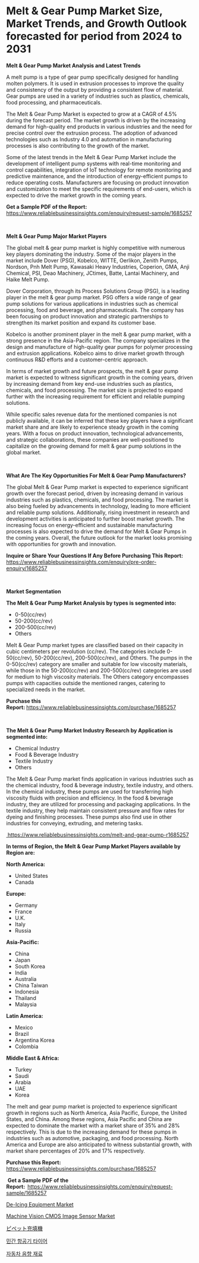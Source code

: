 <p><h1>Melt & Gear Pump Market Size, Market Trends, and Growth Outlook forecasted for period from 2024 to 2031</h1></p><p><strong>Melt & Gear Pump Market Analysis and Latest Trends</strong></p>
<p><p>A melt pump is a type of gear pump specifically designed for handling molten polymers. It is used in extrusion processes to improve the quality and consistency of the output by providing a consistent flow of material. Gear pumps are used in a variety of industries such as plastics, chemicals, food processing, and pharmaceuticals.</p><p>The Melt & Gear Pump Market is expected to grow at a CAGR of 4.5% during the forecast period. The market growth is driven by the increasing demand for high-quality end products in various industries and the need for precise control over the extrusion process. The adoption of advanced technologies such as Industry 4.0 and automation in manufacturing processes is also contributing to the growth of the market.</p><p>Some of the latest trends in the Melt & Gear Pump Market include the development of intelligent pump systems with real-time monitoring and control capabilities, integration of IoT technology for remote monitoring and predictive maintenance, and the introduction of energy-efficient pumps to reduce operating costs. Manufacturers are focusing on product innovation and customization to meet the specific requirements of end-users, which is expected to drive the market growth in the coming years.</p></p>
<p><strong>Get a Sample PDF of the Report:&nbsp;</strong> <a href="https://www.reliablebusinessinsights.com/enquiry/request-sample/1685257">https://www.reliablebusinessinsights.com/enquiry/request-sample/1685257</a></p>
<p>&nbsp;</p>
<p><strong>Melt & Gear Pump Major Market Players</strong></p>
<p><p>The global melt & gear pump market is highly competitive with numerous key players dominating the industry. Some of the major players in the market include Dover (PSG), Kobelco, WITTE, Oerlikon, Zenith Pumps, Nordson, Pnh Melt Pump, Kawasaki Heavy Industries, Coperion, GMA, Anji Chemical, PSI, Deao Machinery, JCtimes, Batte, Lantai Machinery, and Haike Melt Pump.</p><p>Dover Corporation, through its Process Solutions Group (PSG), is a leading player in the melt & gear pump market. PSG offers a wide range of gear pump solutions for various applications in industries such as chemical processing, food and beverage, and pharmaceuticals. The company has been focusing on product innovation and strategic partnerships to strengthen its market position and expand its customer base.</p><p>Kobelco is another prominent player in the melt & gear pump market, with a strong presence in the Asia-Pacific region. The company specializes in the design and manufacture of high-quality gear pumps for polymer processing and extrusion applications. Kobelco aims to drive market growth through continuous R&D efforts and a customer-centric approach.</p><p>In terms of market growth and future prospects, the melt & gear pump market is expected to witness significant growth in the coming years, driven by increasing demand from key end-use industries such as plastics, chemicals, and food processing. The market size is projected to expand further with the increasing requirement for efficient and reliable pumping solutions.</p><p>While specific sales revenue data for the mentioned companies is not publicly available, it can be inferred that these key players have a significant market share and are likely to experience steady growth in the coming years. With a focus on product innovation, technological advancements, and strategic collaborations, these companies are well-positioned to capitalize on the growing demand for melt & gear pump solutions in the global market.</p></p>
<p>&nbsp;</p>
<p><strong>What Are The Key Opportunities For Melt & Gear Pump Manufacturers?</strong></p>
<p><p>The global Melt & Gear Pump market is expected to experience significant growth over the forecast period, driven by increasing demand in various industries such as plastics, chemicals, and food processing. The market is also being fueled by advancements in technology, leading to more efficient and reliable pump solutions. Additionally, rising investment in research and development activities is anticipated to further boost market growth. The increasing focus on energy-efficient and sustainable manufacturing processes is also expected to drive the demand for Melt & Gear Pumps in the coming years. Overall, the future outlook for the market looks promising with opportunities for growth and innovation.</p></p>
<p><strong>Inquire or Share Your Questions If Any Before Purchasing This Report:</strong> <a href="https://www.reliablebusinessinsights.com/enquiry/pre-order-enquiry/1685257">https://www.reliablebusinessinsights.com/enquiry/pre-order-enquiry/1685257</a></p>
<p>&nbsp;</p>
<p><strong>Market Segmentation</strong></p>
<p><strong>The Melt & Gear Pump Market Analysis by types is segmented into:</strong></p>
<p><ul><li>0-50(cc/rev)</li><li>50-200(cc/rev)</li><li>200-500(cc/rev)</li><li>Others</li></ul></p>
<p><p>Melt & Gear Pump market types are classified based on their capacity in cubic centimeters per revolution (cc/rev). The categories include 0-50(cc/rev), 50-200(cc/rev), 200-500(cc/rev), and Others. The pumps in the 0-50(cc/rev) category are smaller and suitable for low viscosity materials, while those in the 50-200(cc/rev) and 200-500(cc/rev) categories are used for medium to high viscosity materials. The Others category encompasses pumps with capacities outside the mentioned ranges, catering to specialized needs in the market.</p></p>
<p><strong>Purchase this Report:&nbsp;</strong><a href="https://www.reliablebusinessinsights.com/purchase/1685257">https://www.reliablebusinessinsights.com/purchase/1685257</a></p>
<p>&nbsp;</p>
<p><strong>The Melt & Gear Pump Market Industry Research by Application is segmented into:</strong></p>
<p><ul><li>Chemical Industry</li><li>Food & Beverage Industry</li><li>Textile Industry</li><li>Others</li></ul></p>
<p><p>The Melt & Gear Pump market finds application in various industries such as the chemical industry, food & beverage industry, textile industry, and others. In the chemical industry, these pumps are used for transferring high viscosity fluids with precision and efficiency. In the food & beverage industry, they are utilized for processing and packaging applications. In the textile industry, they help maintain consistent pressure and flow rates for dyeing and finishing processes. These pumps also find use in other industries for conveying, extruding, and metering tasks.</p></p>
<p><a href="https://www.reliablebusinessinsights.com/melt-and-gear-pump-r1685257">&nbsp;https://www.reliablebusinessinsights.com/melt-and-gear-pump-r1685257</a></p>
<p><strong>In terms of Region, the Melt & Gear Pump Market Players available by Region are:</strong></p>
<p>
    <p> <strong> North America: </strong>
        <ul>
            <li>United States</li>
            <li>Canada</li>
        </ul>
        </p> 
    <p> <strong> Europe: </strong>
        <ul>
            <li>Germany</li>
            <li>France</li>
            <li>U.K.</li>
            <li>Italy</li>
            <li>Russia</li>
        </ul>
        </p> 
    <p> <strong> Asia-Pacific: </strong>
        <ul>
            <li>China</li>
            <li>Japan</li>
            <li>South Korea</li>
            <li>India</li>
            <li>Australia</li>
            <li>China Taiwan</li>
            <li>Indonesia</li>
            <li>Thailand</li>
            <li>Malaysia</li>
        </ul>
        </p> 
    <p> <strong> Latin America: </strong>
        <ul>
            <li>Mexico</li>
            <li>Brazil</li>
            <li>Argentina Korea</li>
            <li>Colombia</li>
        </ul>
        </p> 
    <p> <strong> Middle East & Africa: </strong>
        <ul>
            <li>Turkey</li>
            <li>Saudi</li>
            <li>Arabia</li>
            <li>UAE</li>
            <li>Korea</li>
        </ul>
    </p>
    </p>
<p><p>The melt and gear pump market is projected to experience significant growth in regions such as North America, Asia Pacific, Europe, the United States, and China. Among these regions, Asia Pacific and China are expected to dominate the market with a market share of 35% and 28% respectively. This is due to the increasing demand for these pumps in industries such as automotive, packaging, and food processing. North America and Europe are also anticipated to witness substantial growth, with market share percentages of 20% and 17% respectively.</p></p>
<p><strong>Purchase this Report: </strong><a href="https://www.reliablebusinessinsights.com/purchase/1685257">https://www.reliablebusinessinsights.com/purchase/1685257</a></p>
<p>&nbsp;<strong>Get a Sample PDF of the Report:&nbsp;&nbsp;</strong><a href="https://www.reliablebusinessinsights.com/enquiry/request-sample/1685257">https://www.reliablebusinessinsights.com/enquiry/request-sample/1685257</a></p>
<p><strong></strong></p>
<p><p><a href="https://github.com/jerrycopelandthomaswsqd8q/Market-Research-Report-List-3/blob/main/de-icing-equipment-market.md">De-Icing Equipment Market</a></p><p><a href="https://issuu.com/reportprime-2/docs/machine-vision-cmos-image-sensor-market-size-2030.">Machine Vision CMOS Image Sensor Market</a></p><p><a href="https://github.com/hilmi-2a/Market-Research-Report-List-2/blob/main/1453934111057.md">ピペット充填機</a></p><p><a href="https://github.com/Madalyell456456/Market-Research-Report-List-2/blob/main/2190276105908.md">민간 항공기 타이어</a></p><p><a href="https://github.com/vs019sa3m8x/Market-Research-Report-List-2/blob/main/6045171105907.md">자동차 음향 재료</a></p></p>